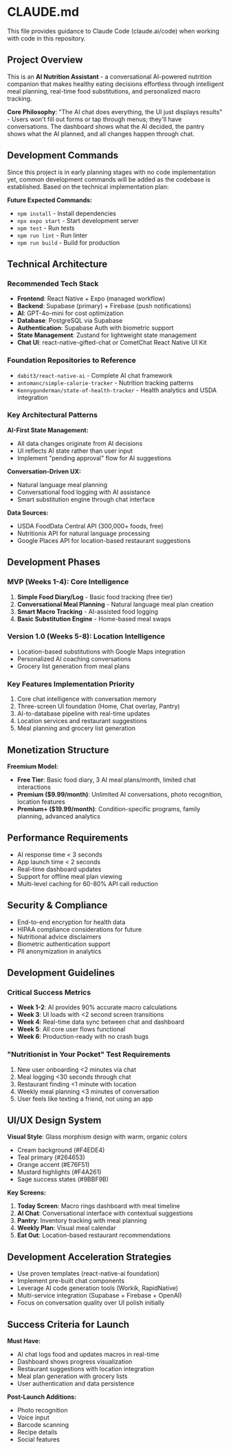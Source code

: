 # CLAUDE.md

This file provides guidance to Claude Code (claude.ai/code) when working with code in this repository.

## Project Overview

This is an **AI Nutrition Assistant** - a conversational AI-powered nutrition companion that makes healthy eating decisions effortless through intelligent meal planning, real-time food substitutions, and personalized macro tracking.

**Core Philosophy**: "The AI chat does everything, the UI just displays results" - Users won't fill out forms or tap through menus; they'll have conversations. The dashboard shows what the AI decided, the pantry shows what the AI planned, and all changes happen through chat.

## Development Commands

Since this project is in early planning stages with no code implementation yet, common development commands will be added as the codebase is established. Based on the technical implementation plan:

**Future Expected Commands:**
- `npm install` - Install dependencies
- `npx expo start` - Start development server
- `npm test` - Run tests
- `npm run lint` - Run linter
- `npm run build` - Build for production

## Technical Architecture

### Recommended Tech Stack
- **Frontend**: React Native + Expo (managed workflow)
- **Backend**: Supabase (primary) + Firebase (push notifications)
- **AI**: GPT-4o-mini for cost optimization
- **Database**: PostgreSQL via Supabase
- **Authentication**: Supabase Auth with biometric support
- **State Management**: Zustand for lightweight state management
- **Chat UI**: react-native-gifted-chat or CometChat React Native UI Kit

### Foundation Repositories to Reference
- `dabit3/react-native-ai` - Complete AI chat framework
- `antomanc/simple-calorie-tracker` - Nutrition tracking patterns
- `Kennygunderman/state-of-health-tracker` - Health analytics and USDA integration

### Key Architectural Patterns

**AI-First State Management:**
- All data changes originate from AI decisions
- UI reflects AI state rather than user input
- Implement "pending approval" flow for AI suggestions

**Conversation-Driven UX:**
- Natural language meal planning
- Conversational food logging with AI assistance
- Smart substitution engine through chat interface

**Data Sources:**
- USDA FoodData Central API (300,000+ foods, free)
- Nutritionix API for natural language processing
- Google Places API for location-based restaurant suggestions

## Development Phases

### MVP (Weeks 1-4): Core Intelligence
1. **Simple Food Diary/Log** - Basic food tracking (free tier)
2. **Conversational Meal Planning** - Natural language meal plan creation
3. **Smart Macro Tracking** - AI-assisted food logging
4. **Basic Substitution Engine** - Home-based meal swaps

### Version 1.0 (Weeks 5-8): Location Intelligence
- Location-based substitutions with Google Maps integration
- Personalized AI coaching conversations
- Grocery list generation from meal plans

### Key Features Implementation Priority
1. Core chat intelligence with conversation memory
2. Three-screen UI foundation (Home, Chat overlay, Pantry)
3. AI-to-database pipeline with real-time updates
4. Location services and restaurant suggestions
5. Meal planning and grocery list generation

## Monetization Structure

**Freemium Model:**
- **Free Tier**: Basic food diary, 3 AI meal plans/month, limited chat interactions
- **Premium ($9.99/month)**: Unlimited AI conversations, photo recognition, location features
- **Premium+ ($19.99/month)**: Condition-specific programs, family planning, advanced analytics

## Performance Requirements

- AI response time < 3 seconds
- App launch time < 2 seconds
- Real-time dashboard updates
- Support for offline meal plan viewing
- Multi-level caching for 60-80% API call reduction

## Security & Compliance

- End-to-end encryption for health data
- HIPAA compliance considerations for future
- Nutritional advice disclaimers
- Biometric authentication support
- PII anonymization in analytics

## Development Guidelines

### Critical Success Metrics
- **Week 1-2**: AI provides 90% accurate macro calculations
- **Week 3**: UI loads with <2 second screen transitions  
- **Week 4**: Real-time data sync between chat and dashboard
- **Week 5**: All core user flows functional
- **Week 6**: Production-ready with no crash bugs

### "Nutritionist in Your Pocket" Test Requirements
1. New user onboarding <2 minutes via chat
2. Meal logging <30 seconds through chat
3. Restaurant finding <1 minute with location
4. Weekly meal planning <3 minutes of conversation
5. User feels like texting a friend, not using an app

## UI/UX Design System

**Visual Style**: Glass morphism design with warm, organic colors
- Cream background (#F4EDE4)
- Teal primary (#264653)
- Orange accent (#E76F51)
- Mustard highlights (#F4A261)
- Sage success states (#9BBF9B)

**Key Screens:**
1. **Today Screen**: Macro rings dashboard with meal timeline
2. **AI Chat**: Conversational interface with contextual suggestions
3. **Pantry**: Inventory tracking with meal planning
4. **Weekly Plan**: Visual meal calendar
5. **Eat Out**: Location-based restaurant recommendations

## Development Acceleration Strategies

- Use proven templates (react-native-ai foundation)
- Implement pre-built chat components
- Leverage AI code generation tools (Workik, RapidNative)
- Multi-service integration (Supabase + Firebase + OpenAI)
- Focus on conversation quality over UI polish initially

## Success Criteria for Launch

**Must Have:**
- AI chat logs food and updates macros in real-time
- Dashboard shows progress visualization
- Restaurant suggestions with location integration
- Meal plan generation with grocery lists
- User authentication and data persistence

**Post-Launch Additions:**
- Photo recognition
- Voice input
- Barcode scanning
- Recipe details
- Social features